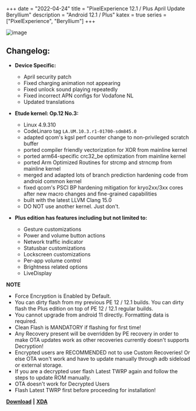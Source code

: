 +++
date = "2022-04-24"
title = "PixelExperience 12.1 / Plus April Update Beryllium"
description = "Android 12.1 / Plus"
katex = true
series = ["PixelExperience", "Beryllium"]
+++

![image](https://i.ibb.co/hc3vHzV/PE12-RGB.png)

## Changelog:
* **Device Specific:**
    * April security patch
    * Fixed charging animation not appearing
    * Fixed unlock sound playing repeatedly
    * Fixed incorrect APN configs for Vodafone NL
    * Updated translations

* **Etude kernel: Op.12 No.3:**
    * Linux 4.9.310
    * CodeLinaro tag `LA.UM.10.3.r1-01700-sdm845.0`
    * adapted qcom's kgsl perf counter change to non-privileged scratch buffer
    * ported compiler friendly vectorization for XOR from mainline kernel
    * ported arm64-specific crc32_be optimization from mainline kernel
    * ported Arm Optimized Routines for strcmp and strncmp from mainline kernel
    * merged and adapted lots of branch prediction hardening code from android common kernel
    * fixed qcom's PSCI BP hardening mitigation for kryo2xx/3xx cores after new macro changes and fine-grained capabilities
    * built with the latest LLVM Clang 15.0
    * DO NOT use another kernel. Just don't.

* **Plus edition has features including but not limited to:**
    * Gesture customizations
    * Power and volume button actions
    * Network traffic indicator
    * Statusbar customizations
    * Lockscreen customizations
    * Per-app volume control
    * Brightness related options
    * LiveDisplay

**NOTE**
* Force Encryption is Enabled by Default.
* You can dirty flash from my previous PE 12 / 12.1 builds. You can dirty flash the Plus edition on top of PE 12 / 12.1 regular builds.
* You cannot upgrade from android 11 directly. Formatting data is required.
* Clean Flash is MANDATORY if flashing for first time!
* Any Recovery present will be overridden by PE recovery in order to make OTA updates work as other recoveries currently doesn't supports Decryption!
* Encrypted users are RECOMMENDED not to use Custom Recoveries! Or else OTA won't work and have to update manually through adb sideload or external storage.
* If you are a decrypted user flash Latest TWRP again and follow the steps to update ROM manually.
* OTA doesn't work for Decrypted Users
* Flash Latest TWRP first before proceeding for installation!

[**Download**](https://download.pixelexperience.org/beryllium) **|** [**XDA**](https://forum.xda-developers.com/t/rom-official-12-0-beryllium-pixel-experience-aosp-2022-01-19.4390697/)